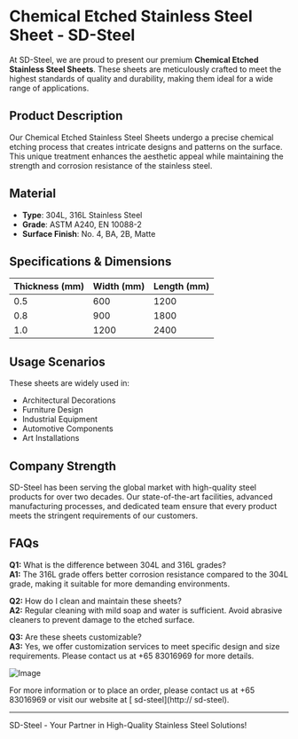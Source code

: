 # Chemical Etched Stainless Steel Sheet - SD-Steel

At SD-Steel, we are proud to present our premium **Chemical Etched Stainless Steel Sheets**. These sheets are meticulously crafted to meet the highest standards of quality and durability, making them ideal for a wide range of applications.

## Product Description
Our Chemical Etched Stainless Steel Sheets undergo a precise chemical etching process that creates intricate designs and patterns on the surface. This unique treatment enhances the aesthetic appeal while maintaining the strength and corrosion resistance of the stainless steel.

## Material
- **Type**: 304L, 316L Stainless Steel
- **Grade**: ASTM A240, EN 10088-2
- **Surface Finish**: No. 4, BA, 2B, Matte

## Specifications & Dimensions

| Thickness (mm) | Width (mm) | Length (mm) |
|----------------|------------|-------------|
| 0.5            | 600        | 1200        |
| 0.8            | 900        | 1800        |
| 1.0            | 1200       | 2400        |

## Usage Scenarios
These sheets are widely used in:
- Architectural Decorations
- Furniture Design
- Industrial Equipment
- Automotive Components
- Art Installations

## Company Strength
SD-Steel has been serving the global market with high-quality steel products for over two decades. Our state-of-the-art facilities, advanced manufacturing processes, and dedicated team ensure that every product meets the stringent requirements of our customers.

## FAQs
**Q1:** What is the difference between 304L and 316L grades?  
**A1:** The 316L grade offers better corrosion resistance compared to the 304L grade, making it suitable for more demanding environments.

**Q2:** How do I clean and maintain these sheets?  
**A2:** Regular cleaning with mild soap and water is sufficient. Avoid abrasive cleaners to prevent damage to the etched surface.

**Q3:** Are these sheets customizable?  
**A3:** Yes, we offer customization services to meet specific design and size requirements. Please contact us at +65 83016969 for more details.

![Image](https://github.com/user-attachments/assets/2567258e-e124-4816-932d-1809bd27ef0b)

For more information or to place an order, please contact us at +65 83016969 or visit our website at [ sd-steel](http:// sd-steel).

---

SD-Steel - Your Partner in High-Quality Stainless Steel Solutions!